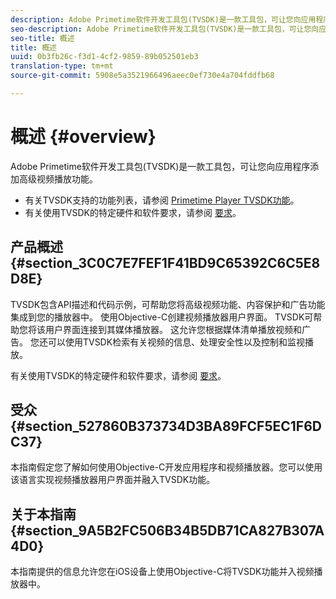 ```yaml
---
description: Adobe Primetime软件开发工具包(TVSDK)是一款工具包，可让您向应用程序添加高级视频播放功能。
seo-description: Adobe Primetime软件开发工具包(TVSDK)是一款工具包，可让您向应用程序添加高级视频播放功能。
seo-title: 概述
title: 概述
uuid: 0b3fb26c-f3d1-4cf2-9859-89b052501eb3
translation-type: tm+mt
source-git-commit: 5908e5a3521966496aeec0ef730e4a704fddfb68

---
```



# 概述 {#overview}

Adobe Primetime软件开发工具包(TVSDK)是一款工具包，可让您向应用程序添加高级视频播放功能。

* 有关TVSDK支持的功能列表，请参阅 [Primetime Player TVSDK功能](../c-psdk-ios-1.4-overview/c-psdk-ios-1.4-overview-of-the-player.md)。
* 有关使用TVSDK的特定硬件和软件要求，请参阅 [要求](../c-psdk-ios-1.4-overview/c-psdk-ios-1.4-requirements.md)。

## 产品概述 {#section_3C0C7E7FEF1F41BD9C65392C6C5E8D8E}

TVSDK包含API描述和代码示例，可帮助您将高级视频功能、内容保护和广告功能集成到您的播放器中。 使用Objective-C创建视频播放器用户界面。 TVSDK可帮助您将该用户界面连接到其媒体播放器。 这允许您根据媒体清单播放视频和广告。 您还可以使用TVSDK检索有关视频的信息、处理安全性以及控制和监视播放。

有关使用TVSDK的特定硬件和软件要求，请参阅 [要求](../c-psdk-ios-1.4-overview/c-psdk-ios-1.4-requirements.md)。

## 受众 {#section_527860B373734D3BA89FCF5EC1F6DC37}

本指南假定您了解如何使用Objective-C开发应用程序和视频播放器。您可以使用该语言实现视频播放器用户界面并融入TVSDK功能。

## 关于本指南 {#section_9A5B2FC506B34B5DB71CA827B307A4D0}

本指南提供的信息允许您在iOS设备上使用Objective-C将TVSDK功能并入视频播放器中。
